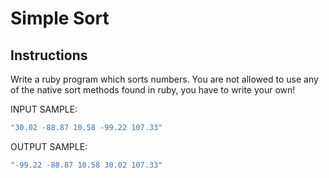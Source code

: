 # Simple Sort

## Instructions

Write a ruby program which sorts numbers. You are not allowed to use any
of the native sort methods found in ruby, you have to write your own!

INPUT SAMPLE:

```ruby
"30.02 -88.87 10.58 -99.22 107.33"
```

OUTPUT SAMPLE:

```ruby
"-99.22 -88.87 10.58 30.02 107.33"
```
